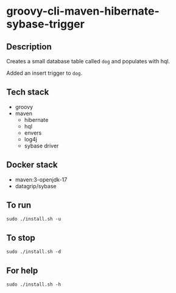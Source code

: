 # groovy-cli-maven-hibernate-sybase-trigger

## Description
Creates a small database table
called `dog` and populates with hql.

Added an insert trigger to `dog`.

## Tech stack
- groovy
- maven
  - hibernate
  - hql
  - envers
  - log4j
  - sybase driver

## Docker stack
- maven:3-openjdk-17
- datagrip/sybase

## To run
`sudo ./install.sh -u`

## To stop
`sudo ./install.sh -d`

## For help
`sudo ./install.sh -h`
